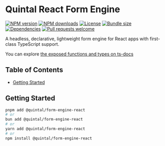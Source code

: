 # Quintal React Form Engine

[![NPM version](https://img.shields.io/npm/v/@quintal/form-engine-react?style=flat-square)](https://npmjs.com/@quintal/form-engine-react)
[![NPM downloads](https://img.shields.io/npm/dt/@quintal/form-engine-react?style=flat-square)](https://npmjs.com/@quintal/form-engine-react)
[![License](https://img.shields.io/npm/l/@quintal/form-engine-react?style=flat-square)](https://github.com/quintalwebsolutions/quintal-oss/blob/main/LICENSE)
[![Bundle size](https://img.shields.io/bundlephobia/minzip/@quintal/form-engine-react?style=flat-square)](https://bundlephobia.com/package/@quintal/form-engine-react)
[![Dependencies](https://img.shields.io/librariesio/release/npm/@quintal/form-engine-react?style=flat-square)](https://libraries.io/npm/%40quintal%2Fform-engine-react/)
[![Pull requests welcome](https://img.shields.io/badge/PRs-welcome-brightgreen.svg?style=flat-square)](https://github.com/quintalwebsolutions/quintal-oss/blob/main/CONTRIBUTING.md)

A headless, declarative, lightweight form engine for React apps with first-class TypeScript support.

You can explore [the exposed functions and types on ts-docs](https://tsdocs.dev/docs/@quintal/form-engine-react)

## Table of Contents

- [Getting Started](#getting-started)

## Getting Started

```sh
pnpm add @quintal/form-engine-react
# or
bun add @quintal/form-engine-react
# or
yarn add @quintal/form-engine-react
# or
npm install @quintal/form-engine-react
```
<!-- END AUTO-GENERATED: Add custom documentation after this comment -->
